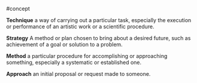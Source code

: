 #concept 

**Technique**
a way of carrying out a particular task, especially the execution or performance of an artistic work or a scientific procedure.

**Strategy**
A method or plan chosen to bring about a desired future, such as achievement of a goal or solution to a problem.

**Method**
a particular procedure for accomplishing or approaching something, especially a systematic or established one.

**Approach**
an initial proposal or request made to someone.

